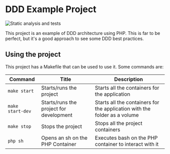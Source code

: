 # DDD Example Project

![Static analysis and tests](https://github.com/rogergros/ddd-example/actions/workflows/ci.yml/badge.svg)


This project is an example of DDD architecture using PHP.
This is far to be perfect, but it's a good approach to see some DDD best practices.

## Using the project

This project has a Makefile that can be used to use it. Some commands are:

|Command|Title|Description|
|---|---|---|
|`make start`|Starts/runs the project|Starts all the containers for the application|
|`make start-dev`|Starts/runs the project for development|Starts all the containers for the application with the folder as a volume|
|`make stop`|Stops the project|Stops all the project containers|
|`php sh`|Opens an sh on the PHP Container|Executes bash on the PHP container to interact with it|
